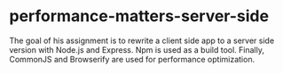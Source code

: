 # performance-matters-server-side

The goal of his assignment is to rewrite a client side app to a server side version with Node.js and Express. Npm is used as a build tool. Finally, CommonJS and Browserify are used for performance optimization.

